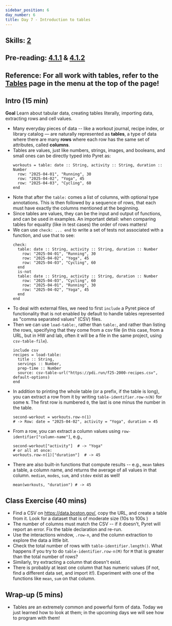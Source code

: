 ```yaml
---
sidebar_position: 6
day_number: 6
title: Day 7 - Introduction to tables
---
```


## Skills: [2](/skills/#(2))


## Pre-reading: [4.1.1]({{DCIC_DOMAIN}}/intro-tabular-data.html#%28part._.Creating_.Tabular_.Data%29) \& [4.1.2]({{DCIC_DOMAIN}}/intro-tabular-data.html#%28part._.Extracting_.Rows_and_.Cell_.Values%29)

## Reference: For all work with tables, refer to the [Tables](/tables) page in the menu at the top of the page!

## Intro (15 min)

**Goal** Learn about tabular data, creating tables literally, importing data, extracting rows and cell values.

- Many everyday pieces of data -- like a workout journal, recipe index, or
  library catalog — are naturally represented as **tables**, a type of data
  where there are many **rows** where each row has the same set of attributes,
  called **columns**.
- Tables are values, just like numbers, strings, images, and booleans, and small ones can be directly typed into Pyret as:
  ```pyret
  workouts = table: date :: String, activity :: String, duration :: Number
    row: "2025-04-01", "Running", 30
    row: "2025-04-02", "Yoga", 45
    row: "2025-04-03", "Cycling", 60
  end
  ```
- Note that after the `table:` comes a list of columns, with optional type
  annotations. This is then followed by a sequence of rows, that each must have
  exactly the columns mentioned at the beginning.
- Since tables are values, they can be the input and output of functions, and
  can be used in examples. An important detail: when comparing tables for
  equality (like in test cases) the order of rows matters! 
- We can use `check: ... end` to write a set of tests not associated with a function, and use that to see: 
  ```pyret
  check:
    table: date :: String, activity :: String, duration :: Number
      row: "2025-04-01", "Running", 30
      row: "2025-04-02", "Yoga", 45
      row: "2025-04-03", "Cycling", 60
    end
    is-not
    table: date :: String, activity :: String, duration :: Number
      row: "2025-04-03", "Cycling", 60
      row: "2025-04-01", "Running", 30
      row: "2025-04-02", "Yoga", 45
    end
  end
  ```
- To deal with external files, we need to first `include` a Pyret piece of
  functionality that is not enabled by default to handle tables represented as
  "comma separated values" (CSV) files.
- Then we can use `load-table:`, rather than `table:`, and rather than listing
  the rows, specifying that they come from a csv file (in this case, from a URL,
  but in HW and lab, often it will be a file in the same project, using
  `csv-table-file`).
  ```pyret
  include csv
  recipes = load-table:
    title :: String,
    servings :: Number,
    prep-time :: Number
    source: csv-table-url("https://pdi.run/f25-2000-recipes.csv", default-options)
  end
  ```
- In addition to printing the whole table (or a prefix, if the table is long),
  you can extract a row from it by writing `table-identifier.row-n(N)` for some `N`.
  The first row is numbered `0`, the last is one minus the number in the table.
  ```pyret
  second-workout = workouts.row-n(1)
  # -> Row: date = "2025-04-02", activity = "Yoga", duration = 45
  ```
- From a row, you can extract a column values using `row-identifier["column-name"]`, e.g.,
  ```pyret
  second-workout["activity"]  # -> "Yoga"
  # or all at once:
  workouts.row-n(1)["duration"]  # -> 45
  ```
- There are also built-in functions that compute results -- e.g., `mean` takes a table, a column name, and 
  returns the average of all values in that column. `median`, `modes`, `sum`, and `stdev` exist as well!
  ```pyret
  mean(workouts, "duration") # -> 45
  ```

## Class Exercise (40 mins)
- Find a CSV on https://data.boston.gov/, copy the URL, and create a table from it. Look for a dataset that is of moderate size (10s to 100s )
- The number of columns must match the CSV -- if it doesn't, Pyret will report an error. Fix the table declaration and re-run.
- Use the interactions window, `.row-n`, and the column extraction to explore
  the data a little bit.
- Check the total number of rows with `table-identifier.length()`. What happens
  if you try to do `table-identifier.row-n(M)` for `M` that is greater than the
  total number of rows?
- Similarly, try extracting a column that doesn't exist. 
- There is probably at least one column that has numeric values (if not, find a different data set, and import it!). Experiment with one of the functions like `mean`, `sum` on that column.


## Wrap-up (5 mins)
- Tables are an extremely common and powerful form of data. Today we just
  learned how to look at them; in the upcoming days we will see how to program with them!
